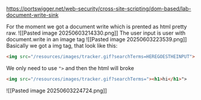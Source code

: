 https://portswigger.net/web-security/cross-site-scripting/dom-based/lab-document-write-sink

For the moment we got a document write which is prented as html pretty raw.
![[Pasted image 20250603214330.png]]
The user input is user with document.write in an image tag
![[Pasted image 20250603223539.png]]
Basically we got a img tag, that look like this:
```html
<img src="/resources/images/tracker.gif?searchTerms=HEREGOESTHEINPUT">
```
We only need to use `">` and then the html will broke
```html
<img src="/resources/images/tracker.gif?searchTerms="><h1>hi</h1>">
```
![[Pasted image 20250603224724.png]]